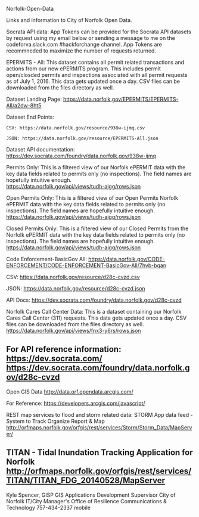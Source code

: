Norfolk-Open-Data

Links and information to City of Norfolk Open Data.

Socrata API data:
App Tokens can be provided for the Socrata API datasets by request using my email below or sending a message to me on the codeforva.slack.com #hackforchange channel.  App Tokens are recommneded to maximize the number of requests returned.  

EPERMITS - All: This dataset contains all permit related transactions and actions from our new ePERMITS program. This includes permit open/closded permits and inspections associated with all permit requests as of July 1, 2016. This data gets updated once a day. CSV files can be downloaded from the files directory as well.

Dataset Landing Page: 
https://data.norfolk.gov/EPERMITS/EPERMITS-All/a2dw-8ht5

Dataset End Points:
  
    CSV: https://data.norfolk.gov/resource/938w-ijmq.csv
  
    JSON: https://data.norfolk.gov/resource/EPERMITS-All.json

Dataset API documentation:
https://dev.socrata.com/foundry/data.norfolk.gov/938w-ijmq

Permits Only:  This is a filtered view of our Norfolk ePERMIT data with the key data fields related to permits only (no inspections).  The field names are hopefully intuitive enough.  
https://data.norfolk.gov/api/views/tudh-ajgg/rows.json

Open Permits Only:  This is a filtered view of our Open Permits Norfolk ePERMIT data with the key data fields related to permits only (no inspections).  The field names are hopefully intuitive enough.  
https://data.norfolk.gov/api/views/tudh-ajgg/rows.json

Closed Permits Only:  This is a filtered view of our Closed Permits from the Norfolk ePERMIT data with the key data fields related to permits only (no inspections).  The field names are hopefully intuitive enough.  
https://data.norfolk.gov/api/views/tudh-ajgg/rows.json

Code Enforcement-BasicGov All:
https://data.norfolk.gov/CODE-ENFORCEMENT/CODE-ENFORCEMENT-BasicGov-All/7hvb-bqan

  CSV: https://data.norfolk.gov/resource/d28c-cvzd.csv

  JSON: https://data.norfolk.gov/resource/d28c-cvzd.json

  API Docs: https://dev.socrata.com/foundry/data.norfolk.gov/d28c-cvzd


Norfolk Cares Call Center Data:  This is a dataset containing our Norfolk Cares Call Center (311) requests.  This data gets updated once a day. CSV files can be downloaded from the files directory as well.
https://data.norfolk.gov/api/views/fnx3-y6rs/rows.json


For API reference information:
https://dev.socrata.com/
https://dev.socrata.com/foundry/data.norfolk.gov/d28c-cvzd
------------------------------------------------------------------------------------------------------------------------------------------
Open GIS Data
http://data.orf.opendata.arcgis.com/

For Reference: 
https://developers.arcgis.com/javascript/

REST map services to flood and storm related data:
STORM App data feed - System to Track Organize Report & Map
http://orfmaps.norfolk.gov/orfgis/rest/services/Storm/Storm_Data/MapServer/

TITAN - Tidal Inundation Tracking Application for Norfolk
http://orfmaps.norfolk.gov/orfgis/rest/services/TITAN/TITAN_FDG_20140528/MapServer
------------------------------------------------------------------------------------------------------------------------------------------

Kyle Spencer, GISP
GIS  Applications Development Supervisor
City of Norfolk
IT/City Manager's Office of Resilience
Communications & Technology
757-434-2337 mobile


